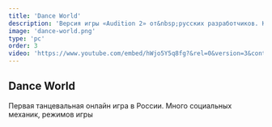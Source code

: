 ```yaml
---
title: 'Dance World'
description: 'Версия игры «Audition 2» от&nbsp;русских разработчиков. Классические режимы, множество любимых треков!'
image: 'dance-world.png'
type: 'pc'
order: 3
video: 'https://www.youtube.com/embed/hWjo5Y5q8fg?&rel=0&version=3&controls=0&showinfo=0&autoplay=1&mute=1&loop=1&playlist=hWjo5Y5q8fg'
---
```


## Dance World
Первая танцевальная онлайн игра в&nbsp;России. Много социальных механик, режимов игры
